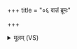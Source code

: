 +++
title = "०६ वातं ब्रूमः"

+++
<details><summary>मूलम् (VS)</summary>

वातं॑ ब्रूमः प॒र्जन्य॑म॒न्तरि॑क्ष॒मथो॒ दिशः॑।  
आशा॑श्च॒ सर्वा॑ ब्रूम॒स्ते नो॑ मुञ्च॒न्त्वंह॑सः ॥
</details>